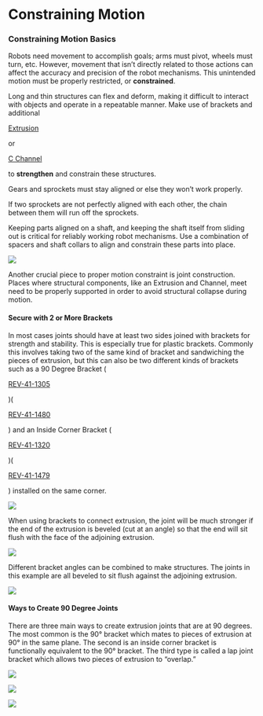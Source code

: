 # Constraining Motion

### Constraining Motion Basics <a href="#constraining-motion-basics" id="constraining-motion-basics"></a>

Robots need movement to accomplish goals; arms must pivot, wheels must turn, etc. However, movement that isn’t directly related to those actions can affect the accuracy and precision of the robot mechanisms. This unintended motion must be properly restricted, or **constrained**.

Long and thin structures can flex and deform, making it difficult to interact with objects and operate in a repeatable manner. Make use of brackets and additional

[Extrusion](https://www.revrobotics.com/ftc/structure/15mm-extrusion/)

or

[C Channel](https://www.revrobotics.com/competition/ftc/structure/channel/)

to **strengthen** and constrain these structures.

Gears and sprockets must stay aligned or else they won’t work properly.

If two sprockets are not perfectly aligned with each other, the chain between them will run off the sprockets.

Keeping parts aligned on a shaft, and keeping the shaft itself from sliding out is critical for reliably working robot mechanisms. Use a combination of spacers and shaft collars to align and constrain these parts into place.

![](https://2589213514-files.gitbook.io/\~/files/v0/b/gitbook-legacy-files/o/assets%2F-M5yw0n8IneF5-9ybLjT%2F-M7xZrfXp93Fnloi8g1R%2F-M7xgaxdf9RgjLOtNorx%2FThree%20Spacers%20Chart.png?alt=media\&token=d56e0bfe-a930-4214-bf5d-3cd83d84f201)

Another crucial piece to proper motion constraint is joint construction. Places where structural components, like an Extrusion and Channel, meet need to be properly supported in order to avoid structural collapse during motion.

#### **Secure with 2 or More Brackets** <a href="#secure-with-2-or-more-brackets" id="secure-with-2-or-more-brackets"></a>

In most cases joints should have at least two sides joined with brackets for strength and stability. This is especially true for plastic brackets. Commonly this involves taking two of the same kind of bracket and sandwiching the pieces of extrusion, but this can also be two different kinds of brackets such as a 90 Degree Bracket (

[REV-41-1305](https://www.revrobotics.com/rev-41-1305/)

)(

[REV-41-1480](https://www.revrobotics.com/rev-41-1480/)

) and an Inside Corner Bracket (

[REV-41-1320](https://www.revrobotics.com/rev-41-1320/)

)(

[REV-41-1479](https://www.revrobotics.com/rev-41-1479/)

) installed on the same corner.

![](https://2589213514-files.gitbook.io/\~/files/v0/b/gitbook-legacy-files/o/assets%2F-M5yw0n8IneF5-9ybLjT%2F-MlBl-KdeMsqjyFTh34y%2F-MlBteXzWZEYjnRtp-NG%2Fdouble%20up%20bracket.png?alt=media\&token=afa79f5e-6885-40d3-aa4b-fdfa98a563c2)

When using brackets to connect extrusion, the joint will be much stronger if the end of the extrusion is beveled (cut at an angle) so that the end will sit flush with the face of the adjoining extrusion.

![](https://2589213514-files.gitbook.io/\~/files/v0/b/gitbook-legacy-files/o/assets%2F-M5yw0n8IneF5-9ybLjT%2F-MlBl-KdeMsqjyFTh34y%2F-MlBu-9QamQcRqfrMaZw%2Fbeveled%20extrusion%20joint.png?alt=media\&token=e537fe26-68ec-42d3-b59d-aaf1e097201c)

Different bracket angles can be combined to make structures. The joints in this example are all beveled to sit flush against the adjoining extrusion.

![](https://2589213514-files.gitbook.io/\~/files/v0/b/gitbook-legacy-files/o/assets%2F-M5yw0n8IneF5-9ybLjT%2F-MlBl-KdeMsqjyFTh34y%2F-MlBu9LE25g-rel\_sN5R%2Fdifferent%20angle%20brackets.png?alt=media\&token=bd72f2a5-602b-4dc7-a094-2cf14a23af25)

#### Ways to Create 90 Degree Joints <a href="#ways-to-create-90-degree-joints" id="ways-to-create-90-degree-joints"></a>

There are three main ways to create extrusion joints that are at 90 degrees. The most common is the 90° bracket which mates to pieces of extrusion at 90° in the same plane. The second is an inside corner bracket is functionally equivalent to the 90° bracket. The third type is called a lap joint bracket which allows two pieces of extrusion to “overlap.”

![](https://2589213514-files.gitbook.io/\~/files/v0/b/gitbook-legacy-files/o/assets%2F-M5yw0n8IneF5-9ybLjT%2F-MlBl-KdeMsqjyFTh34y%2F-MlBtYVQmzLIEl1laVmD%2F90%20degree%20bracket%20%20REV-41-1305.png?alt=media\&token=8e1daa2f-df33-4ef4-8038-293916a31863)

![](https://2589213514-files.gitbook.io/\~/files/v0/b/gitbook-legacy-files/o/assets%2F-M5yw0n8IneF5-9ybLjT%2F-MlBl-KdeMsqjyFTh34y%2F-MlBtU6x7khT7umhDJt6%2Finside%20corner%20bracket%20REV-41-1320.png?alt=media\&token=21ebb14e-2609-4dcc-95a6-dbc5150e05c7)

![](https://2589213514-files.gitbook.io/\~/files/v0/b/gitbook-legacy-files/o/assets%2F-M5yw0n8IneF5-9ybLjT%2F-MlBl-KdeMsqjyFTh34y%2F-MlBtQ2D5bz8zJjaDYG2%2Flap%20corner%20bracket%20REV-41-1321.png?alt=media\&token=28a57cfd-4375-4ba7-8d34-dab2c3c73508)
